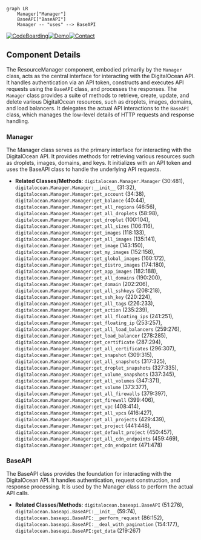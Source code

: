 ```mermaid
graph LR
    Manager["Manager"]
    BaseAPI["BaseAPI"]
    Manager -- "uses" --> BaseAPI
```
[![CodeBoarding](https://img.shields.io/badge/Generated%20by-CodeBoarding-9cf?style=flat-square)](https://github.com/CodeBoarding/CodeBoarding)[![Demo](https://img.shields.io/badge/Try%20our-Demo-blue?style=flat-square)](https://www.codeboarding.org/demo)[![Contact](https://img.shields.io/badge/Contact%20us%20-%20codeboarding@gmail.com-lightgrey?style=flat-square)](mailto:codeboarding@gmail.com)

## Component Details

The ResourceManager component, embodied primarily by the `Manager` class, acts as the central interface for interacting with the DigitalOcean API. It handles authentication via an API token, constructs and executes API requests using the `BaseAPI` class, and processes the responses. The `Manager` class provides a suite of methods to retrieve, create, update, and delete various DigitalOcean resources, such as droplets, images, domains, and load balancers. It delegates the actual API interactions to the `BaseAPI` class, which manages the low-level details of HTTP requests and response handling.

### Manager
The Manager class serves as the primary interface for interacting with the DigitalOcean API. It provides methods for retrieving various resources such as droplets, images, domains, and keys. It initializes with an API token and uses the BaseAPI class to handle the underlying API requests.
- **Related Classes/Methods**: `digitalocean.Manager.Manager` (30:481), `digitalocean.Manager.Manager:__init__` (31:32), `digitalocean.Manager.Manager:get_account` (34:38), `digitalocean.Manager.Manager:get_balance` (40:44), `digitalocean.Manager.Manager:get_all_regions` (46:56), `digitalocean.Manager.Manager:get_all_droplets` (58:98), `digitalocean.Manager.Manager:get_droplet` (100:104), `digitalocean.Manager.Manager:get_all_sizes` (106:116), `digitalocean.Manager.Manager:get_images` (118:133), `digitalocean.Manager.Manager:get_all_images` (135:141), `digitalocean.Manager.Manager:get_image` (143:150), `digitalocean.Manager.Manager:get_my_images` (152:158), `digitalocean.Manager.Manager:get_global_images` (160:172), `digitalocean.Manager.Manager:get_distro_images` (174:180), `digitalocean.Manager.Manager:get_app_images` (182:188), `digitalocean.Manager.Manager:get_all_domains` (190:200), `digitalocean.Manager.Manager:get_domain` (202:206), `digitalocean.Manager.Manager:get_all_sshkeys` (208:218), `digitalocean.Manager.Manager:get_ssh_key` (220:224), `digitalocean.Manager.Manager:get_all_tags` (226:233), `digitalocean.Manager.Manager:get_action` (235:239), `digitalocean.Manager.Manager:get_all_floating_ips` (241:251), `digitalocean.Manager.Manager:get_floating_ip` (253:257), `digitalocean.Manager.Manager:get_all_load_balancers` (259:276), `digitalocean.Manager.Manager:get_load_balancer` (278:285), `digitalocean.Manager.Manager:get_certificate` (287:294), `digitalocean.Manager.Manager:get_all_certificates` (296:307), `digitalocean.Manager.Manager:get_snapshot` (309:315), `digitalocean.Manager.Manager:get_all_snapshots` (317:325), `digitalocean.Manager.Manager:get_droplet_snapshots` (327:335), `digitalocean.Manager.Manager:get_volume_snapshots` (337:345), `digitalocean.Manager.Manager:get_all_volumes` (347:371), `digitalocean.Manager.Manager:get_volume` (373:377), `digitalocean.Manager.Manager:get_all_firewalls` (379:397), `digitalocean.Manager.Manager:get_firewall` (399:406), `digitalocean.Manager.Manager:get_vpc` (408:414), `digitalocean.Manager.Manager:get_all_vpcs` (416:427), `digitalocean.Manager.Manager:get_all_projects` (429:439), `digitalocean.Manager.Manager:get_project` (441:448), `digitalocean.Manager.Manager:get_default_project` (450:457), `digitalocean.Manager.Manager:get_all_cdn_endpoints` (459:469), `digitalocean.Manager.Manager:get_cdn_endpoint` (471:478)

### BaseAPI
The BaseAPI class provides the foundation for interacting with the DigitalOcean API. It handles authentication, request construction, and response processing. It is used by the Manager class to perform the actual API calls.
- **Related Classes/Methods**: `digitalocean.baseapi.BaseAPI` (51:276), `digitalocean.baseapi.BaseAPI:__init__` (59:74), `digitalocean.baseapi.BaseAPI:__perform_request` (86:152), `digitalocean.baseapi.BaseAPI:__deal_with_pagination` (154:177), `digitalocean.baseapi.BaseAPI:get_data` (219:267)